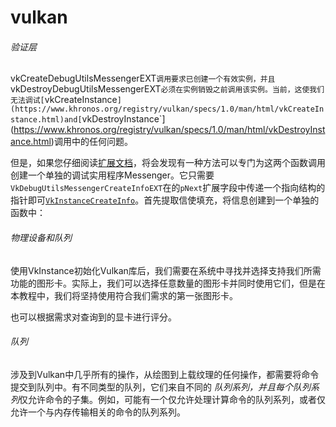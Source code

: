 # vulkan

###### 验证层

vkCreateDebugUtilsMessengerEXT`调用要求已创建一个有效实例，并且`vkDestroyDebugUtilsMessengerEXT`必须在实例销毁之前调用该实例。当前，这使我们无法调试[`vkCreateInstance`](https://www.khronos.org/registry/vulkan/specs/1.0/man/html/vkCreateInstance.html)and[`vkDestroyInstance`](https://www.khronos.org/registry/vulkan/specs/1.0/man/html/vkDestroyInstance.html)调用中的任何问题。



但是，如果您仔细阅读[扩展文档](https://github.com/KhronosGroup/Vulkan-Docs/blob/master/appendices/VK_EXT_debug_utils.txt#L120)，将会发现有一种方法可以专门为这两个函数调用创建一个单独的调试实用程序Messenger。它只需要`VkDebugUtilsMessengerCreateInfoEXT`在的`pNext`扩展字段中传递一个指向结构的指针即可[`VkInstanceCreateInfo`](https://www.khronos.org/registry/vulkan/specs/1.0/man/html/VkInstanceCreateInfo.html)。首先提取信使填充，将信息创建到一个单独的函数中：

###### 物理设备和队列

使用VkInstance初始化Vulkan库后，我们需要在系统中寻找并选择支持我们所需功能的图形卡。实际上，我们可以选择任意数量的图形卡并同时使用它们，但是在本教程中，我们将坚持使用符合我们需求的第一张图形卡。

也可以根据需求对查询到的显卡进行评分。

###### 队列

涉及到Vulkan中几乎所有的操作，从绘图到上载纹理的任何操作，都需要将命令提交到队列中。有不同类型的队列，它们来自不同的 *队列系列，*并且每个*队列系列*仅允许命令的子集。例如，可能有一个仅允许处理计算命令的队列系列，或者仅允许一个与内存传输相关的命令的队列系列。